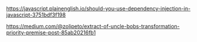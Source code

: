 <https://javascript.plainenglish.io/should-you-use-dependency-injection-in-javascript-3751bdf3f198>


<https://medium.com/@zolipeto/extract-of-uncle-bobs-transformation-priority-premise-post-85ab20216fb1>
